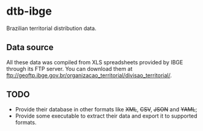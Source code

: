 dtb-ibge
========

Brazilian territorial distribution data.

Data source
-----------

All these data was compiled from XLS spreadsheets provided by IBGE through its FTP server. You can download them at <ftp://geoftp.ibge.gov.br/organizacao_territorial/divisao_territorial/>.

TODO
----

- Provide their database in other formats like <del>XML</del>, <del>CSV</del>, <del>JSON</del> and <del>YAML</del>;
- Provide some executable to extract their data and export it to supported formats.
